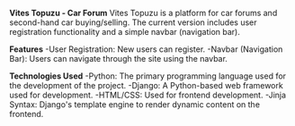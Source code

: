 **Vites Topuzu - Car Forum**
Vites Topuzu is a platform for car forums and second-hand car buying/selling. The current version includes user registration functionality and a simple navbar (navigation bar).

**Features**
-User Registration: New users can register.
-Navbar (Navigation Bar): Users can navigate through the site using the navbar.

**Technologies Used**
-Python: The primary programming language used for the development of the project.
-Django: A Python-based web framework used for development.
-HTML/CSS: Used for frontend development.
-Jinja Syntax: Django's template engine to render dynamic content on the frontend.
